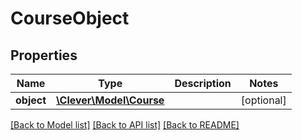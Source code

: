 # CourseObject

## Properties
Name | Type | Description | Notes
------------ | ------------- | ------------- | -------------
**object** | [**\Clever\Model\Course**](Course.md) |  | [optional] 

[[Back to Model list]](../README.md#documentation-for-models) [[Back to API list]](../README.md#documentation-for-api-endpoints) [[Back to README]](../README.md)


